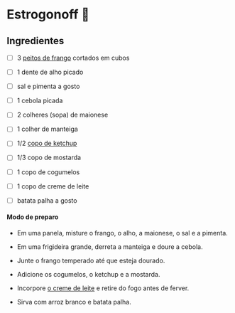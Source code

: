 # Estrogonoff :chicken:

## Ingredientes

- [ ] 3 [peitos de frango](https://www.tudogostoso.com.br/receita/10254-fricasse-de-frango.html) cortados em cubos
- [ ] 1 dente de alho picado
- [ ] sal e pimenta a gosto
- [ ] 1 cebola picada
- [ ] 2 colheres (sopa) de maionese
- [ ] 1 colher de manteiga
- [ ] 1/2 [copo de ketchup](https://blog.tudogostoso.com.br/cardapios/ketchup-caseiro/)
- [ ] 1/3 copo de mostarda
- [ ] 1 copo de cogumelos
- [ ] 1 copo de creme de leite
- [ ] batata palha a gosto



#### Modo de preparo

- Em uma panela, misture o frango, o alho, a maionese, o sal e a pimenta.

- Em uma frigideira grande, derreta a manteiga e doure a cebola.
- Junte o frango temperado até que esteja dourado.
- Adicione os cogumelos, o ketchup e a mostarda.
- Incorpore [o creme de leite](https://blog.tudogostoso.com.br/dicas-de-cozinha/creme-de-leite-fresco-caseiro-de-caixinha-e-mais/) e retire do fogo antes de ferver.
- Sirva com arroz branco e batata palha.